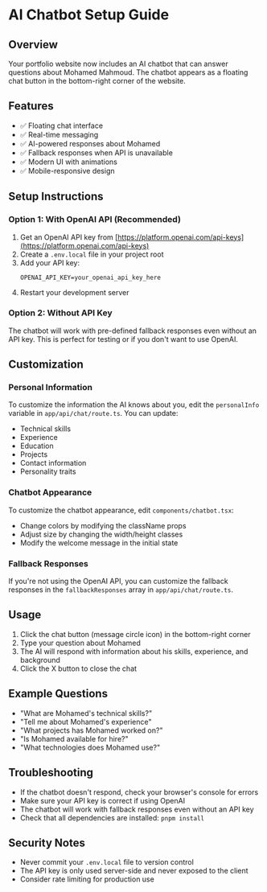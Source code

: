 # AI Chatbot Setup Guide

## Overview
Your portfolio website now includes an AI chatbot that can answer questions about Mohamed Mahmoud. The chatbot appears as a floating chat button in the bottom-right corner of the website.

## Features
- ✅ Floating chat interface
- ✅ Real-time messaging
- ✅ AI-powered responses about Mohamed
- ✅ Fallback responses when API is unavailable
- ✅ Modern UI with animations
- ✅ Mobile-responsive design

## Setup Instructions

### Option 1: With OpenAI API (Recommended)
1. Get an OpenAI API key from [https://platform.openai.com/api-keys](https://platform.openai.com/api-keys)
2. Create a `.env.local` file in your project root
3. Add your API key:
   ```
   OPENAI_API_KEY=your_openai_api_key_here
   ```
4. Restart your development server

### Option 2: Without API Key
The chatbot will work with pre-defined fallback responses even without an API key. This is perfect for testing or if you don't want to use OpenAI.

## Customization

### Personal Information
To customize the information the AI knows about you, edit the `personalInfo` variable in `app/api/chat/route.ts`. You can update:
- Technical skills
- Experience
- Education
- Projects
- Contact information
- Personality traits

### Chatbot Appearance
To customize the chatbot appearance, edit `components/chatbot.tsx`:
- Change colors by modifying the className props
- Adjust size by changing the width/height classes
- Modify the welcome message in the initial state

### Fallback Responses
If you're not using the OpenAI API, you can customize the fallback responses in the `fallbackResponses` array in `app/api/chat/route.ts`.

## Usage
1. Click the chat button (message circle icon) in the bottom-right corner
2. Type your question about Mohamed
3. The AI will respond with information about his skills, experience, and background
4. Click the X button to close the chat

## Example Questions
- "What are Mohamed's technical skills?"
- "Tell me about Mohamed's experience"
- "What projects has Mohamed worked on?"
- "Is Mohamed available for hire?"
- "What technologies does Mohamed use?"

## Troubleshooting
- If the chatbot doesn't respond, check your browser's console for errors
- Make sure your API key is correct if using OpenAI
- The chatbot will work with fallback responses even without an API key
- Check that all dependencies are installed: `pnpm install`

## Security Notes
- Never commit your `.env.local` file to version control
- The API key is only used server-side and never exposed to the client
- Consider rate limiting for production use 
